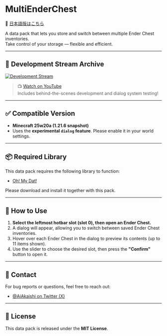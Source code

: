 # MultiEnderChest

📄 [日本語版はこちら](./README.md)

A data pack that lets you store and switch between multiple Ender Chest inventories.  
Take control of your storage — flexible and efficient.

---

## 🎥 Development Stream Archive

[![Development Stream](https://img.youtube.com/vi/ZyTXuS2u5BY/0.jpg)](https://www.youtube.com/watch?v=ZyTXuS2u5BY)

> 📺 [Watch on YouTube](https://www.youtube.com/watch?v=ZyTXuS2u5BY)  
> Includes behind-the-scenes development and dialog system testing!

---

## ✅ Compatible Version

- **Minecraft 25w20a (1.21.6 snapshot)**
- Uses the **experimental `dialog` feature**. Please enable it in your world settings.

---

## 📦 Required Library

This data pack requires the following library to function:

- [Oh! My Dat!](https://github.com/Ai-Akaishi/OhMyDat)

Please download and install it together with this pack.

---

## 🧭 How to Use

1. **Select the leftmost hotbar slot (slot 0), then open an Ender Chest.**
2. A dialog will appear, allowing you to switch between saved Ender Chest inventories.
3. Hover over each Ender Chest in the dialog to preview its contents (up to 11 items shown).
4. Use the slider to choose the desired slot, then press the **"Confirm"** button to open it.

---

## 📮 Contact

For bug reports or questions, feel free to reach out:

- [@AiAkaishi on Twitter (X)](https://twitter.com/AiAkaishi)

---

## 📄 License

This data pack is released under the **MIT License**.
